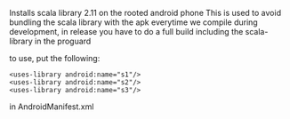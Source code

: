 Installs scala library 2.11 on the rooted android phone
This is used to avoid bundling the scala library with the apk everytime we compile during development, in release you have to do a full build including the scala-library in the proguard 

to use, put the following:

    <uses-library android:name="s1"/>
    <uses-library android:name="s2"/>
    <uses-library android:name="s3"/>

in AndroidManifest.xml
